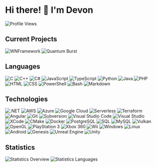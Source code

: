 # Hi there! 👋 I'm Devon

![Profile Views]

## Current Projects

![WNFramework]
![Quantum Burst]

## Languages

![C] ![C++] ![C#] ![JavaScript] ![TypeScript] ![Python] ![Java] ![PHP] ![HTML]
![CSS] ![PowerShell] ![Bash] ![Markdown]

## Technologies
![.NET] ![AWS] ![Azure] ![Google Cloud] ![Serverless] ![Terraform] ![Angular]
![Git] ![Subversion] ![Visual Studio Code] ![Visual Studio] ![XCode] ![CMake]
![Docker] ![PostgreSQL] ![SQL] ![MySQL] ![Vulkan] ![OpenGL] ![PlayStation 3]
![Xbox 360] ![Wii] ![Windows] ![Linux] ![Android] ![Genesis] ![Unreal Engine]
![Unity]

## Statistics

![Statistics Overview] ![Statistics Languages]

<!-- external links -->
[Profile Views]: https://komarev.com/ghpvc/?username=devpow112 "Profile Views"
[C]: https://img.shields.io/badge/-C-A8B9CC?logo=C&logoColor=white "C"
[C++]: https://img.shields.io/badge/-C++-00599C?logo=C%2b%2b&logoColor=white "C++"
[C#]: https://img.shields.io/badge/-C%23-239120?logo=C-Sharp&logoColor=white "C#"
[JavaScript]: https://img.shields.io/badge/-JavaScript-F7DF1E?logo=JavaScript&logoColor=black "JavaScript" 
[TypeScript]: https://img.shields.io/badge/-TypeScript-3178C6?logo=TypeScript&logoColor=white "TypeScript"
[Python]: https://img.shields.io/badge/-Python-3776AB?logo=Python&logoColor=white "Python"
[Java]: https://img.shields.io/badge/-Java-007396?logo=Java&logoColor=white "Java"
[PHP]: https://img.shields.io/badge/-PHP-777BB4?logo=PHP&logoColor=white "PHP"
[HTML]: https://img.shields.io/badge/-HTML-E34F26?logo=HTML5&logoColor=white "HTML"
[CSS]: https://img.shields.io/badge/-CSS-1572B6?logo=CSS3&logoColor=white "CSS"
[PowerShell]: https://img.shields.io/badge/-PowerShell-5391FE?logo=PowerShell&logoColor=white "PowerShell"
[Bash]: https://img.shields.io/badge/-Bash-4EAA25?logo=GNU-Bash&logoColor=white "Bash"
[Markdown]: https://img.shields.io/badge/-Markdown-000000?logo=Markdown&logoColor=white "Markdown"
[.NET]: https://img.shields.io/badge/-.NET-512BD4?logo=.NET&logoColor=white ".NET"
[AWS]: https://img.shields.io/badge/-AWS-232F3E?logo=Amazon-AWS&logoColor=white "AWS"
[Azure]: https://img.shields.io/badge/-Azure-0089D6?logo=Microsoft-Azure&logoColor=white "Azure"
[Google Cloud]: https://img.shields.io/badge/-Google%20Cloud-4285F4?logo=Google-Cloud&logoColor=white "Google Cloud"
[Terraform]: https://img.shields.io/badge/-Terraform-623CE4?logo=Terraform&logoColor=white "Terraform"
[Git]: https://img.shields.io/badge/-Git-F05032?logo=Git&logoColor=white "Git"
[Subversion]: https://img.shields.io/badge/-Subversion-809CC9?logo=Subversion&logoColor=white "Subversion"
[Visual Studio]: https://img.shields.io/badge/-Visual%20Studio-512BD4?logo=Visual-Studio&logoColor=white "Visual Studio"
[Visual Studio Code]: https://img.shields.io/badge/-Visual%20Studio%20Code-007ACC?logo=Visual-Studio-Code&logoColor=white "Visual Studio Code"
[XCode]: https://img.shields.io/badge/-XCode-147EFB?logo=XCode&logoColor=white "XCode"
[CMake]: https://img.shields.io/badge/-CMake-064F8C?logo=CMake&logoColor=white "CMake"
[Docker]: https://img.shields.io/badge/-Docker-2496ED?logo=Docker&logoColor=white "Docker"
[SQL]: https://img.shields.io/badge/-SQL-CC2927?logo=Microsoft-SQL-Server&logoColor=white "SQL"
[MySQL]: https://img.shields.io/badge/-MySQL-4479A1?logo=MySQL&logoColor=white "MySQL"
[PostgreSQL]: https://img.shields.io/badge/-PostgreSQL-336791?logo=PostgreSQL&logoColor=white "PostgreSQL"
[Angular]: https://img.shields.io/badge/-Angular-E23237?logo=Angular&logoColor=white "Angular"
[Vulkan]: https://img.shields.io/badge/-Vulkan-AC162C?logo=Vulkan&logoColor=white "Vulkan"
[PlayStation 3]: https://img.shields.io/badge/-PlayStation%203-003791?logo=PlayStation&logoColor=white "PlayStation 3"
[Xbox 360]: https://img.shields.io/badge/-Xbox%20360-107C10?logo=Xbox&logoColor=white "Xbox 360"
[Wii]: https://img.shields.io/badge/-Wii-8B8B8B?logo=Wii&logoColor=white "Wii"
[Android]: https://img.shields.io/badge/-Android-3DDC84?logo=Android&logoColor=white "Android"
[Windows]: https://img.shields.io/badge/-Windows-0078D6?logo=Windows&logoColor=white "Windows"
[Linux]: https://img.shields.io/badge/-Linux-FCC624?logo=Linux&logoColor=black "Linux"
[Genesis]: https://img.shields.io/badge/-Genesis-0089CF?logo=Sega&logoColor=white "Genesis"
[OpenGL]: https://img.shields.io/badge/-OpenGL-5586A4?logo=OpenGL&logoColor=white "OpenGL" 
[Serverless]: https://img.shields.io/badge/-Serverless-FD5750?logo=Serverless&logoColor=white "Serverless"
[Unreal Engine]: https://img.shields.io/badge/-Unreal%20Engine-313131?logo=Unreal-Engine&logoColor=white "Unreal Engine"
[Unity]: https://img.shields.io/badge/-Unity-000000?logo=Unity&logoColor=white "Unity"
[WNFramework]: https://github-readme-stats.vercel.app/api/pin/?username=WNProject&repo=WNFramework&show_owner=true&theme=github_dark&icon_color=8B949E&hide_border=true
[Quantum Burst]: https://github-readme-stats.vercel.app/api/pin/?username=devpow112&repo=quantum-burst&show_owner=true&theme=github_dark&icon_color=8B949E&hide_border=true
[Statistics Overview]: https://github-readme-stats.vercel.app/api?username=devpow112&hide_border=true&include_all_commits=true&count_private=true&line_height=20&custom_title=Overview&theme=github_dark
[Statistics Languages]: https://github-readme-stats.vercel.app/api/top-langs/?username=devpow112&hide_border=true&layout=compact&langs_count=6&theme=github_dark
